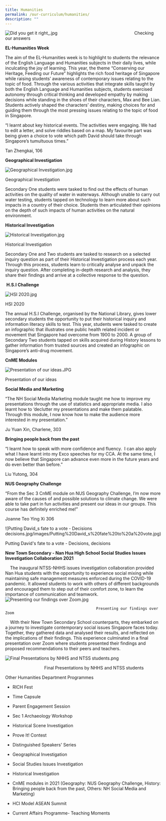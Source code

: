 ```yaml
---
title: Humanities
permalink: /our-curriculum/humanities/
description: ""
---
```

![Did you get it right_.jpg](/images/Did%20you%20get%20it%20right_.jpg)                                                               Checking our answers

**EL-Humanities Week**  

The aim of the EL-Humanities week is to highlight to students the relevance of the English Language and Humanities subjects in their daily lives, while inculcating the joy of learning. This year, the theme “Conserving our Heritage, Feeding our Future” highlights the rich food heritage of Singapore while raising students’ awareness of contemporary issues relating to the topic of food. Through the various activities that integrate skills taught by both the English Language and Humanities subjects, students exercised autonomy through critical thinking and developed empathy by making decisions while standing in the shoes of their characters, Max and Bee Lian. Students actively shaped the characters’ destiny, making choices for and guiding them through the most pressing issues relating to the topic of food in Singapore.  
  
  

“I learnt about key historical events. The activities were engaging. We had to edit a letter, and solve riddles based on a map. My favourite part was being given a choice to vote which path David should take through Singapore’s tumultuous times.”

Tan Zhengkai, 106

**Geographical Investigation**

![Geographical Investigation.jpg](/images/Geographical%20Investigation.jpg)

Geographical Investigation

  

Secondary One students were tasked to find out the effects of human activities on the quality of water in waterways. Although unable to carry out water testing, students tapped on technology to learn more about such impacts in a country of their choice. Students then articulated their opinions on the depth of such impacts of human activities on the natural environment.

**Historical Investigation**

![Historical Investigation.jpg](/images/Historical%20Investigation.jpg)

Historical Investigation

Secondary One and Two students are tasked to research on a selected inquiry question as part of their Historical Investigation process each year. Through this process, students learn to critically analyse and unpack the inquiry question. After completing in-depth research and analysis, they share their findings and arrive at a collective response to the question.

 **H.S.I Challenge**

![HSI 2020.jpg](/images/HSI%202020.jpg)

HSI 2020

The annual H.S.I Challenge, organised by the National Library, gives lower secondary students the opportunity to put their historical inquiry and information literacy skills to test. This year, students were tasked to create an infographic that illustrates one public health related incident or movement that Singapore had overcome from 1900 to 2000. A group of Secondary Two students tapped on skills acquired during History lessons to gather information from trusted sources and created an infographic on Singapore’s anti-drug movement.

**CnME Modules**

![Presentation of our ideas.JPG](https://nanhuahigh.moe.edu.sg/qql/slot/u528/Our%20Curriculum%202021/Humanities/Presentation%20of%20our%20ideas.JPG)

Presentation of our ideas

**Social Media and Marketing**  

“The NH Social Media Marketing module taught me how to improve my presentations through the use of statistics and appropriate media. I also learnt how to ‘declutter my presentations and make them palatable. Through this module, I now know how to make the audience more interested in my presentation.”  

Ju Yuan Xin, Charlene, 303 

**Bringing people back from the past**

  

“I learnt how to speak with more confidence and fluency.  I can also apply what I have learnt into my Exco speeches for my CCA. At the same time, I now believe that Singapore can advance even more in the future years and do even better than before.”

Liu Yutong, 304

**NUS Geography Challenge**

“From the Sec 3 CnME module on NUS Geography Challenge, I’m now more aware of the causes of and possible solutions to climate change. We were able to take part in fun activities and present our ideas in our groups. This course has definitely enriched me!”

Joanne Teo Ying Xi 306

![Putting David_s fate to a vote - Decisions decisions.jpg/images/Putting%20David_s%20fate%20to%20a%20vote.jpg)

Putting David's fate to a vote - Decisions, decisions

**New Town Secondary - Nan Hua High School Social Studies Issues Investigation Collaboration 2021**  
  
    The inaugural NTSS-NHHS issues investigation collaboration provided Nan Hua students with the opportunity to experience social mixing while maintaining safe management measures enforced during the COVID-19 pandemic. It allowed students to work with others of different backgrounds and encouraged them to step out of their comfort zone, to learn the importance of communication and teamwork.  
![Presenting our findings over Zoom.jpg](/images/Presenting%20our%20findings%20over%20Zoom.jpg)  
  
											 Presenting our findings over Zoom

  

    With their New Town Secondary School counterparts, they embarked on a journey to investigate contemporary social issues Singapore faces today. Together, they gathered data and analysed their results, and reflected on the implications of their findings. This experience culminated in a final presentation over Zoom where students presented their findings and proposed recommendations to their peers and teachers.  
  
![Final Presentations by NHHS and NTSS students.png](/images/Final%20Presentations%20by%20NHHS%20and%20NTSS%20students.png)  
  
  
                                Final Presentations by NHHS and NTSS students   
  
  

Other Humanities Department Programmes

*   RICH Fest
    
*   Time Capsule 
    
*   Parent Engagement Session
    
*   Sec 1 Archaeology Workshop
    
*   Historical Scene Investigation
    
*   Prove It! Contest
    
*   Distinguished Speakers' Series
    
*   Geographical Investigation
    
*   Social Studies Issues Investigation
    
*   Historical Investigation
    
*   CnME modules in 2021 (Geography: NUS Geography Challenge, History: Bringing people back from the past, Others: NH Social Media and Marketing)
    
*   HCI Model ASEAN Summit
    
*   Current Affairs Programme- Teaching Moments